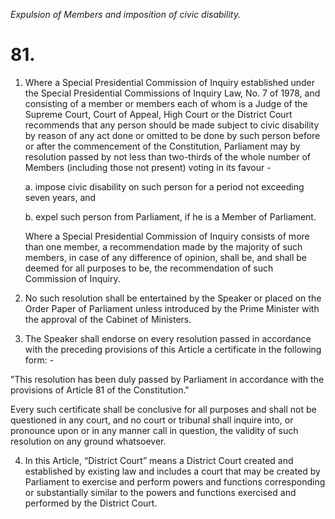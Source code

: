 *Expulsion of Members and imposition of civic disability.*

# 81.

1. Where a Special Presidential Commission of Inquiry established under the Special Presidential Commis­sions of Inquiry Law, No. 7 of 1978, and consisting of a member or members each of whom is a Judge of the Supreme Court, Court of Appeal, High Court or the District Court recommends that any person should be made subject to civic disability by reason of any act done or omitted to be done by such person before or after the commencement of the Constitution, Parliament may by resolution passed by not less than two-thirds of the whole number of Members (including those not present) voting in its favour -

    a. impose civic disability on such person for a period not exceeding seven years, and

    b. expel such person from Parliament, if he is a Member of Parliament.

    Where a Special Presidential Commission of Inquiry consists of more than one member, a recommendation made by the majority of such members, in case of any difference of opinion, shall be, and shall be deemed for all purposes to be, the recommendation of such Commission of Inquiry.

2. No such resolution shall be entertained by the Speaker or placed on the Order Paper of Parliament unless introduced by the Prime Minister with the approval of the Cabinet of Ministers.

3. The Speaker shall endorse on every resolution passed in accordance with the preceding provisions of this Article a certificate in the following form: -

"This resolution has been duly passed by Parliament in accordance with the provisions of Article 81 of the Constitution."

Every such certificate shall be conclusive for all purposes and shall not be questioned in any court, and no court or tribunal shall inquire into, or pronounce upon or in any manner call in question, the validity of such resolution on any ground whatsoever.

4. In this Article, “District Court” means a District Court created and established by existing law and includes a court that may be created by Parliament to exercise and perform powers and functions corresponding or substantially similar to the powers and functions exercised and performed by the District Court.
